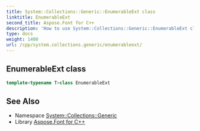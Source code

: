 ```yaml
---
title: System::Collections::Generic::EnumerableExt class
linktitle: EnumerableExt
second_title: Aspose.Font for C++
description: 'How to use System::Collections::Generic::EnumerableExt class in C++.'
type: docs
weight: 1400
url: /cpp/system.collections.generic/enumerableext/
---
```

## EnumerableExt class




```cpp
template<typename T>class EnumerableExt
```

## See Also

* Namespace [System::Collections::Generic](../)
* Library [Aspose.Font for C++](../../)
